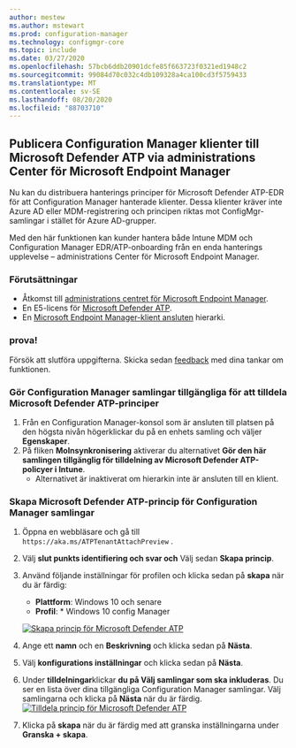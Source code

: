 ```yaml
---
author: mestew
ms.author: mstewart
ms.prod: configuration-manager
ms.technology: configmgr-core
ms.topic: include
ms.date: 03/27/2020
ms.openlocfilehash: 57bcb6ddb20901dcfe85f663723f0321ed1948c2
ms.sourcegitcommit: 99084d70c032c4db109328a4ca100cd3f5759433
ms.translationtype: MT
ms.contentlocale: sv-SE
ms.lasthandoff: 08/20/2020
ms.locfileid: "88703710"
---
```

## <a name="onboard-configuration-manager-clients-to-microsoft-defender-atp-via-the-microsoft-endpoint-manager-admin-center"></a><a name="bkmk_atp"></a> Publicera Configuration Manager klienter till Microsoft Defender ATP via administrations Center för Microsoft Endpoint Manager
<!--5691658-->
Nu kan du distribuera hanterings principer för Microsoft Defender ATP-EDR för att Configuration Manager hanterade klienter. Dessa klienter kräver inte Azure AD eller MDM-registrering och principen riktas mot ConfigMgr-samlingar i stället för Azure AD-grupper.

Med den här funktionen kan kunder hantera både Intune MDM och Configuration Manager EDR/ATP-onboarding från en enda hanterings upplevelse – administrations Center för Microsoft Endpoint Manager.

### <a name="prerequisites"></a>Förutsättningar

- Åtkomst till [administrations centret för Microsoft Endpoint Manager](https://endpoint.microsoft.com/).
- En E5-licens för [Microsoft Defender ATP](/windows/security/threat-protection/microsoft-defender-atp/minimum-requirements#licensing-requirements).
- En [Microsoft Endpoint Manager-klient ansluten](/configmgr/core/get-started/2020/technical-preview-2002-2#bkmk_attach) hierarki.

### <a name="try-it-out"></a>prova!

Försök att slutföra uppgifterna. Skicka sedan [feedback](../../technical-preview-2003.md#bkmk_feedback) med dina tankar om funktionen.

### <a name="make-configuration-manager-collections-available-to-assign-microsoft-defender-atp-policies"></a>Gör Configuration Manager samlingar tillgängliga för att tilldela Microsoft Defender ATP-principer

1. Från en Configuration Manager-konsol som är ansluten till platsen på den högsta nivån högerklickar du på en enhets samling och väljer **Egenskaper**.
1. På fliken **Molnsynkronisering** aktiverar du alternativet **Gör den här samlingen tillgänglig för tilldelning av Microsoft Defender ATP-policyer i Intune**.
   - Alternativet är inaktiverat om hierarkin inte är ansluten till en klient.

### <a name="create-microsoft-defender-atp-policy-for-configuration-manager-collections"></a>Skapa Microsoft Defender ATP-princip för Configuration Manager samlingar

1. Öppna en webbläsare och gå till `https://aka.ms/ATPTenantAttachPreview` .
1. Välj **slut punkts identifiering och svar och** Välj sedan **Skapa princip**.
1. Använd följande inställningar för profilen och klicka sedan på **skapa** när du är färdig:
   - **Plattform**: Windows 10 och senare
   - **Profil**: * Windows 10 config Manager

   [![Skapa princip för Microsoft Defender ATP](../../media/5691658-create-atp-policy.png)](../../media/5691658-create-atp-policy.png#lightbox)
1. Ange ett **namn** och en **Beskrivning** och klicka sedan på **Nästa**.
1. Välj **konfigurations inställningar** och klicka sedan på **Nästa**.
1. Under **tilldelningar**klickar **du på Välj samlingar som ska inkluderas**. Du ser en lista över dina tillgängliga Configuration Manager samlingar. Välj samlingarna och klicka på **Nästa** när du är färdig.
   [![Tilldela princip för Microsoft Defender ATP](../../media/5691658-assign-atp-policy.png)](../../media/5691658-assign-atp-policy.png#lightbox)
1. Klicka på **skapa** när du är färdig med att granska inställningarna under **Granska + skapa**.